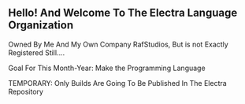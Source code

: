 ## Hello! And Welcome To The Electra Language Organization
Owned By Me And My Own Company RafStudios, But is not Exactly Registered Still....

Goal For This Month-Year:
Make the Programming Language

TEMPORARY: Only Builds Are Going To Be Published In The Electra Repository

<!--



-->
